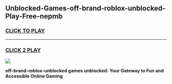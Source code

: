 
## Unblocked-Games-off-brand-roblox-unblocked-Play-Free-nepmb
<h3>
<a href="https://premium76.site?title=off-brand-roblox-unblocked&ref=21A">CLICK TO PLAY</a></h3>
<hr>

<h3>
<a href="https://premium76.site?title=off-brand-roblox-unblocked&ref=21A">CLICK 2 PLAY</a>
  
</h3>

<a href="https://premium76.site?title=off-brand-roblox-unblocked&ref=21A"><img src="https://clearcache.store/games.png"></a>


**off-brand-roblox-unblocked games unblocked: Your Gateway to Fun and Accessible Online Gaming**
